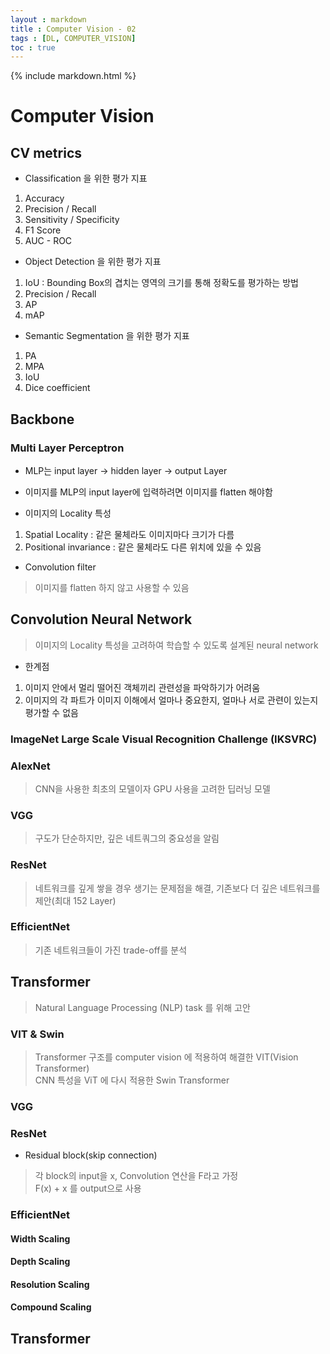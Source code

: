 ```yaml
---
layout : markdown
title : Computer Vision - 02
tags : [DL, COMPUTER_VISION]
toc : true
---
```


{% include markdown.html %}

# Computer Vision

## CV metrics

- Classification 을 위한 평가 지표
1. Accuracy
2. Precision / Recall
3. Sensitivity / Specificity
4. F1 Score
5. AUC - ROC

- Object Detection 을 위한 평가 지표
1. IoU : Bounding Box의 겹치는 영역의 크기를 통해 정확도를 평가하는 방법
2. Precision / Recall
3. AP
4. mAP

- Semantic Segmentation 을 위한 평가 지표
1. PA
2. MPA
3. IoU
4. Dice coefficient

## Backbone

### Multi Layer Perceptron

- MLP는 input layer -> hidden layer -> output Layer
- 이미지를 MLP의 input layer에 입력하려면 이미지를 flatten 해야함

- 이미지의 Locality 특성
1. Spatial Locality : 같은 물체라도 이미지마다 크기가 다름
2. Positional invariance : 같은 물체라도 다른 위치에 있을 수 있음

- Convolution filter
> 이미지를 flatten 하지 않고 사용할 수 있음

## Convolution Neural Network

> 이미지의 Locality 특성을 고려하여 학습할 수 있도록 설계된 neural network

- 한계점
1. 이미지 안에서 멀리 떨어진 객체끼리 관련성을 파악하기가 어려움
2. 이미지의 각 파트가 이미지 이해에서 얼마나 중요한지, 얼마나 서로 관련이 있는지 평가할 수 없음

### ImageNet Large Scale Visual Recognition Challenge (IKSVRC)

### AlexNet

> CNN을 사용한 최초의 모델이자 GPU 사용을 고려한 딥러닝 모델

### VGG

> 구도가 단순하지만, 깊은 네트쿼그의 중요성을 알림

### ResNet

> 네트워크를 깊게 쌓을 경우 생기는 문제점을 해결, 기존보다 더 깊은 네트워크를 제안(최대 152 Layer)

### EfficientNet

> 기존 네트워크들이 가진 trade-off를 분석

## Transformer

> Natural Language Processing (NLP) task 를 위해 고안

### VIT & Swin

> Transformer 구조를 computer vision 에 적용하여 해결한 VIT(Vision Transformer)  
> CNN 특성을 ViT 에 다시 적용한 Swin Transformer

### VGG

### ResNet

- Residual block(skip connection)
> 각 block의 input을 x, Convolution 연산을 F라고 가정  
> F(x) + x 를 output으로 사용

### EfficientNet

#### Width Scaling

#### Depth Scaling

#### Resolution Scaling

#### Compound Scaling

## Transformer
